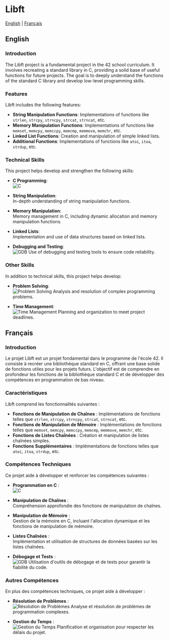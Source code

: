 # Libft

[English](#english) | [Français](#français)

## English

### Introduction

The Libft project is a fundamental project in the 42 school curriculum. It involves recreating a standard library in C, providing a solid base of useful functions for future projects. The goal is to deeply understand the functions of the standard C library and develop low-level programming skills.

### Features

Libft includes the following features:
- **String Manipulation Functions**: Implementations of functions like `strlen`, `strcpy`, `strncpy`, `strcat`, `strncat`, etc.
- **Memory Manipulation Functions**: Implementations of functions like `memset`, `memcpy`, `memccpy`, `memcmp`, `memmove`, `memchr`, etc.
- **Linked List Functions**: Creation and manipulation of simple linked lists.
- **Additional Functions**: Implementations of functions like `atoi`, `itoa`, `strdup`, etc.

### Technical Skills

This project helps develop and strengthen the following skills:

- **C Programming**: <br>
  ![C](https://img.shields.io/badge/C-00599C?style=for-the-badge&logo=c&logoColor=white)

- **String Manipulation**: <br>
  In-depth understanding of string manipulation functions.

- **Memory Manipulation**: <br>
  Memory management in C, including dynamic allocation and memory manipulation functions.

- **Linked Lists**: <br>
  Implementation and use of data structures based on linked lists.

- **Debugging and Testing**: <br>
  ![GDB](https://img.shields.io/badge/GDB-CC342D?style=for-the-badge&logo=gnu&logoColor=white)
  Use of debugging and testing tools to ensure code reliability.

### Other Skills

In addition to technical skills, this project helps develop:
- **Problem Solving**: <br>
  ![Problem Solving](https://img.shields.io/badge/Problem%20Solving-9C27B0?style=for-the-badge&logo=codeforces&logoColor=white)
  Analysis and resolution of complex programming problems.

- **Time Management**: <br>
  ![Time Management](https://img.shields.io/badge/Time%20Management-FF5722?style=for-the-badge&logo=clockify&logoColor=white)
  Planning and organization to meet project deadlines.

## Français

### Introduction

Le projet Libft est un projet fondamental dans le programme de l'école 42. Il consiste à recréer une bibliothèque standard en C, offrant une base solide de fonctions utiles pour les projets futurs. L'objectif est de comprendre en profondeur les fonctions de la bibliothèque standard C et de développer des compétences en programmation de bas niveau.

### Caractéristiques

Libft comprend les fonctionnalités suivantes :
- **Fonctions de Manipulation de Chaînes** : Implémentations de fonctions telles que `strlen`, `strcpy`, `strncpy`, `strcat`, `strncat`, etc.
- **Fonctions de Manipulation de Mémoire** : Implémentations de fonctions telles que `memset`, `memcpy`, `memccpy`, `memcmp`, `memmove`, `memchr`, etc.
- **Fonctions de Listes Chaînées** : Création et manipulation de listes chaînées simples.
- **Fonctions Supplémentaires** : Implémentations de fonctions telles que `atoi`, `itoa`, `strdup`, etc.

### Compétences Techniques

Ce projet aide à développer et renforcer les compétences suivantes :

- **Programmation en C** :  
  ![C](https://img.shields.io/badge/C-00599C?style=for-the-badge&logo=c&logoColor=white)

- **Manipulation de Chaînes** :  
  Compréhension approfondie des fonctions de manipulation de chaînes.

- **Manipulation de Mémoire** :  
  Gestion de la mémoire en C, incluant l'allocation dynamique et les fonctions de manipulation de mémoire.

- **Listes Chaînées** :  
  Implémentation et utilisation de structures de données basées sur les listes chaînées.

- **Débogage et Tests** :  
  ![GDB](https://img.shields.io/badge/GDB-CC342D?style=for-the-badge&logo=gnu&logoColor=white)
  Utilisation d'outils de débogage et de tests pour garantir la fiabilité du code.

### Autres Compétences

En plus des compétences techniques, ce projet aide à développer :
- **Résolution de Problèmes** :  
  ![Résolution de Problèmes](https://img.shields.io/badge/Résolution%20de%20Problèmes-9C27B0?style=for-the-badge&logo=codeforces&logoColor=white)
  Analyse et résolution de problèmes de programmation complexes.

- **Gestion du Temps** :  
  ![Gestion du Temps](https://img.shields.io/badge/Gestion%20du%20Temps-FF5722?style=for-the-badge&logo=clockify&logoColor=white)
  Planification et organisation pour respecter les délais du projet.

